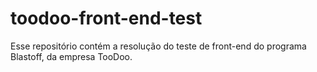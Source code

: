 # toodoo-front-end-test
Esse repositório contém a resolução do teste de front-end do programa Blastoff, da empresa TooDoo.
